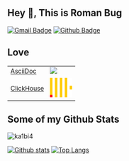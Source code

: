 ## Hey 👋, This is Roman Bug
[![Gmail Badge](https://img.shields.io/badge/-rrrrrroman@gmail.com-c14438?style=flat&logo=Gmail&logoColor=white&link=mailto:rrrrrroman@gmail.com)](mailto:rrrrrroman@gmail.com) [![Github Badge](https://img.shields.io/badge/-ka1bi4-grey?style=flat&logo=github&logoColor=white&link=https://github.com/ka1bi4/)](https://www.github.com/ka1bi4/) 

## Love 


|   |   |
|---|---|
| [AsciiDoc](https://asciidoc.org/) | <img src="https://simpleicons.org/icons/asciidoctor.svg" width="50"> |
| [ClickHouse](https://clickhouse.сcom/) | <img src="https://raw.githubusercontent.com/ClickHouse/ClickHouse/21dddf8c4cdacd4a1f25e27e23e27aec6e58b445/docs/ru/images/logo.svg" width="50"> |


## Some of my Github Stats
<p align=left> <img src=https://komarev.com/ghpvc/?username=ka1bi4 alt=ka1bi4 /> </p>

[![Github stats](https://github-readme-stats.vercel.app/api?username=ka1bi4&show_icons=true&include_all_commits=true)](https://github.com/ka1bi4/github-readme-stats)
[![Top Langs](https://github-readme-stats.vercel.app/api/top-langs/?username=ka1bi4&layout=compact)](https://github.com/ka1bi4/github-readme-stats)

